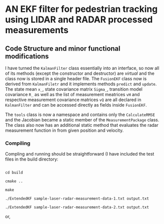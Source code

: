# AN EKF filter for pedestrian tracking using LIDAR and RADAR processed measurements

## Code Structure and minor functional modifications
I have turned the `KalmanFilter` class essentially into an interface, so now all of its methods (except the constructor and destructor) are _virtual_ and the class now is stored in a single header file. The `FusionEKF` class now is derived from `KalmanFiletr` and it implements methods `predict` and `update`. The state mean `x_`, state covariance matrix `Sigma_`, transition model covariance `R_` as well as the list of measurement meatrices `vH` and respective measurement covariance matrices `vQ` are all declared in `KalmanFilter` and can be accessed directly as fields inside `FusionEKF`.

The `tools` class is now a namespace and contains only the `CalculateRMSE` and the Jacobian became a static member of the `MeasurementPackage` class. The class also now has an additional static method that evaluates the radar measurement function in from given position and velocity.
### Compiling
Compling and running should be straightforward (I have included the test files in the build directory:
```

cd build

cmake ..

make

./ExtendedKF sample-laser-radar-measurement-data-1.txt output.txt

./ExtendedKF sample-laser-radar-measurement-data-2.txt output.txt
```
or,

